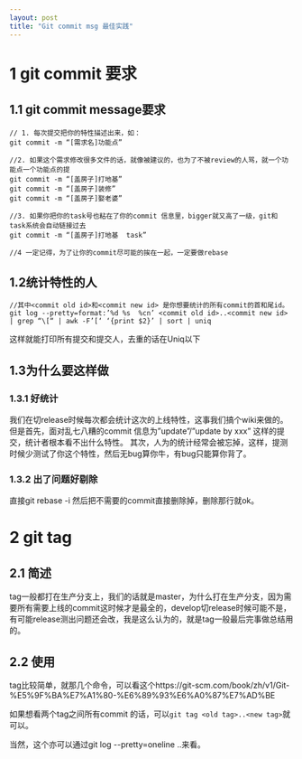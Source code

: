 ```yaml
---
layout: post
title: "Git commit msg 最佳实践"
---
```


# 1 git commit 要求

## 1.1 git commit message要求

~~~~
// 1. 每次提交把你的特性描述出来，如：
git commit -m “[需求名]功能点”

//2. 如果这个需求修改很多文件的话，就像被建议的，也为了不被review的人骂，就一个功能点一个功能点的提
git commit -m “[盖房子]打地基”
git commit -m “[盖房子]装修”
git commit -m “[盖房子]娶老婆”

//3. 如果你把你的task号也粘在了你的commit 信息里，bigger就又高了一级，git和task系统会自动链接过去
git commit -m “[盖房子]打地基  task”

//4 一定记得，为了让你的commit尽可能的挨在一起，一定要做rebase
~~~~

## 1.2统计特性的人

~~~~
//其中<commit old id>和<commit new id> 是你想要统计的所有commit的首和尾id。
git log --pretty=format:’%d %s  %cn’ <commit old id>..<commit new id> | grep “\[“ | awk -F’[‘ ‘{print $2}’ | sort | uniq
~~~~

这样就能打印所有提交和提交人，去重的话在Uniq以下

## 1.3为什么要这样做

### 1.3.1 好统计

我们在切release时候每次都会统计这次的上线特性，这事我们搞个wiki来做的。
但是首先，面对乱七八糟的commit 信息为”update”/”update by xxx” 这样的提交，统计者根本看不出什么特性。
其次，人为的统计经常会被忘掉，这样，提测时候少测试了你这个特性，然后无bug算你牛，有bug只能算你背了。

### 1.3.2 出了问题好剔除
直接git rebase <the oldest commit id> -i
然后把不需要的commit直接删除掉，删除那行就ok。

# 2 git tag

## 2.1 简述
tag一般都打在生产分支上，我们的话就是master，为什么打在生产分支，因为需要所有需要上线的commit这时候才是最全的，develop切release时候可能不是，有可能release测出问题还会改，我是这么认为的，就是tag一般最后完事做总结用的。

## 2.2 使用
tag比较简单，就那几个命令，可以看这个https://git-scm.com/book/zh/v1/Git-%E5%9F%BA%E7%A1%80-%E6%89%93%E6%A0%87%E7%AD%BE

如果想看两个tag之间所有commit 的话，可以`git tag <old tag>..<new tag>`就可以。

当然，这个亦可以通过git log  --pretty=oneline <commit old id>..<commit new id>来看。

